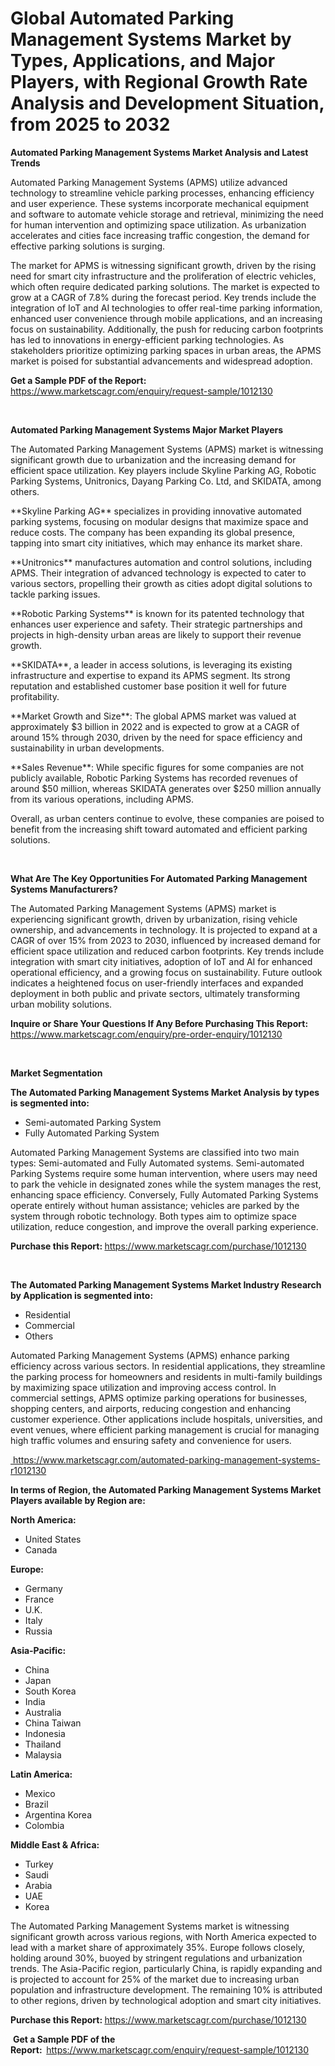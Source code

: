 <p><h1>Global Automated Parking Management Systems Market by Types, Applications, and Major Players, with Regional Growth Rate Analysis and Development Situation, from 2025 to 2032</h1></p><p><strong>Automated Parking Management Systems Market Analysis and Latest Trends</strong></p>
<p><p>Automated Parking Management Systems (APMS) utilize advanced technology to streamline vehicle parking processes, enhancing efficiency and user experience. These systems incorporate mechanical equipment and software to automate vehicle storage and retrieval, minimizing the need for human intervention and optimizing space utilization. As urbanization accelerates and cities face increasing traffic congestion, the demand for effective parking solutions is surging.</p><p>The market for APMS is witnessing significant growth, driven by the rising need for smart city infrastructure and the proliferation of electric vehicles, which often require dedicated parking solutions. The market is expected to grow at a CAGR of 7.8% during the forecast period. Key trends include the integration of IoT and AI technologies to offer real-time parking information, enhanced user convenience through mobile applications, and an increasing focus on sustainability. Additionally, the push for reducing carbon footprints has led to innovations in energy-efficient parking technologies. As stakeholders prioritize optimizing parking spaces in urban areas, the APMS market is poised for substantial advancements and widespread adoption.</p></p>
<p><strong>Get a Sample PDF of the Report:&nbsp;</strong> <a href="https://www.marketscagr.com/enquiry/request-sample/1012130?utm_campaign=2116&utm_medium=2&utm_source=Github&utm_content=ia&utm_term=18042025&utm_id=automated-parking-management-systems">https://www.marketscagr.com/enquiry/request-sample/1012130</a></p>
<p>&nbsp;</p>
<p><strong>Automated Parking Management Systems Major Market Players</strong></p>
<p><p>The Automated Parking Management Systems (APMS) market is witnessing significant growth due to urbanization and the increasing demand for efficient space utilization. Key players include Skyline Parking AG, Robotic Parking Systems, Unitronics, Dayang Parking Co. Ltd, and SKIDATA, among others.</p><p>**Skyline Parking AG** specializes in providing innovative automated parking systems, focusing on modular designs that maximize space and reduce costs. The company has been expanding its global presence, tapping into smart city initiatives, which may enhance its market share.</p><p>**Unitronics** manufactures automation and control solutions, including APMS. Their integration of advanced technology is expected to cater to various sectors, propelling their growth as cities adopt digital solutions to tackle parking issues.</p><p>**Robotic Parking Systems** is known for its patented technology that enhances user experience and safety. Their strategic partnerships and projects in high-density urban areas are likely to support their revenue growth.</p><p>**SKIDATA**, a leader in access solutions, is leveraging its existing infrastructure and expertise to expand its APMS segment. Its strong reputation and established customer base position it well for future profitability.</p><p>**Market Growth and Size**: The global APMS market was valued at approximately $3 billion in 2022 and is expected to grow at a CAGR of around 15% through 2030, driven by the need for space efficiency and sustainability in urban developments.</p><p>**Sales Revenue**: While specific figures for some companies are not publicly available, Robotic Parking Systems has recorded revenues of around $50 million, whereas SKIDATA generates over $250 million annually from its various operations, including APMS.</p><p>Overall, as urban centers continue to evolve, these companies are poised to benefit from the increasing shift toward automated and efficient parking solutions.</p></p>
<p>&nbsp;</p>
<p><strong>What Are The Key Opportunities For Automated Parking Management Systems Manufacturers?</strong></p>
<p><p>The Automated Parking Management Systems (APMS) market is experiencing significant growth, driven by urbanization, rising vehicle ownership, and advancements in technology. It is projected to expand at a CAGR of over 15% from 2023 to 2030, influenced by increased demand for efficient space utilization and reduced carbon footprints. Key trends include integration with smart city initiatives, adoption of IoT and AI for enhanced operational efficiency, and a growing focus on sustainability. Future outlook indicates a heightened focus on user-friendly interfaces and expanded deployment in both public and private sectors, ultimately transforming urban mobility solutions.</p></p>
<p><strong>Inquire or Share Your Questions If Any Before Purchasing This Report:</strong> <a href="https://www.marketscagr.com/enquiry/pre-order-enquiry/1012130?utm_campaign=2116&utm_medium=2&utm_source=Github&utm_content=ia&utm_term=18042025&utm_id=automated-parking-management-systems">https://www.marketscagr.com/enquiry/pre-order-enquiry/1012130</a></p>
<p>&nbsp;</p>
<p><strong>Market Segmentation</strong></p>
<p><strong>The Automated Parking Management Systems Market Analysis by types is segmented into:</strong></p>
<p><ul><li>Semi-automated Parking System</li><li>Fully Automated Parking System</li></ul></p>
<p><p>Automated Parking Management Systems are classified into two main types: Semi-automated and Fully Automated systems. Semi-automated Parking Systems require some human intervention, where users may need to park the vehicle in designated zones while the system manages the rest, enhancing space efficiency. Conversely, Fully Automated Parking Systems operate entirely without human assistance; vehicles are parked by the system through robotic technology. Both types aim to optimize space utilization, reduce congestion, and improve the overall parking experience.</p></p>
<p><strong>Purchase this Report:&nbsp;</strong><a href="https://www.marketscagr.com/purchase/1012130?utm_campaign=2116&utm_medium=2&utm_source=Github&utm_content=ia&utm_term=18042025&utm_id=automated-parking-management-systems">https://www.marketscagr.com/purchase/1012130</a></p>
<p>&nbsp;</p>
<p><strong>The Automated Parking Management Systems Market Industry Research by Application is segmented into:</strong></p>
<p><ul><li>Residential</li><li>Commercial</li><li>Others</li></ul></p>
<p><p>Automated Parking Management Systems (APMS) enhance parking efficiency across various sectors. In residential applications, they streamline the parking process for homeowners and residents in multi-family buildings by maximizing space utilization and improving access control. In commercial settings, APMS optimize parking operations for businesses, shopping centers, and airports, reducing congestion and enhancing customer experience. Other applications include hospitals, universities, and event venues, where efficient parking management is crucial for managing high traffic volumes and ensuring safety and convenience for users.</p></p>
<p><a href="https://www.marketscagr.com/automated-parking-management-systems-r1012130?utm_campaign=2116&utm_medium=2&utm_source=Github&utm_content=ia&utm_term=18042025&utm_id=automated-parking-management-systems">&nbsp;https://www.marketscagr.com/automated-parking-management-systems-r1012130</a></p>
<p><strong>In terms of Region, the Automated Parking Management Systems Market Players available by Region are:</strong></p>
<p>
    <p> <strong> North America: </strong>
        <ul>
            <li>United States</li>
            <li>Canada</li>
        </ul>
        </p> 
    <p> <strong> Europe: </strong>
        <ul>
            <li>Germany</li>
            <li>France</li>
            <li>U.K.</li>
            <li>Italy</li>
            <li>Russia</li>
        </ul>
        </p> 
    <p> <strong> Asia-Pacific: </strong>
        <ul>
            <li>China</li>
            <li>Japan</li>
            <li>South Korea</li>
            <li>India</li>
            <li>Australia</li>
            <li>China Taiwan</li>
            <li>Indonesia</li>
            <li>Thailand</li>
            <li>Malaysia</li>
        </ul>
        </p> 
    <p> <strong> Latin America: </strong>
        <ul>
            <li>Mexico</li>
            <li>Brazil</li>
            <li>Argentina Korea</li>
            <li>Colombia</li>
        </ul>
        </p> 
    <p> <strong> Middle East & Africa: </strong>
        <ul>
            <li>Turkey</li>
            <li>Saudi</li>
            <li>Arabia</li>
            <li>UAE</li>
            <li>Korea</li>
        </ul>
    </p>
    </p>
<p><p>The Automated Parking Management Systems market is witnessing significant growth across various regions, with North America expected to lead with a market share of approximately 35%. Europe follows closely, holding around 30%, buoyed by stringent regulations and urbanization trends. The Asia-Pacific region, particularly China, is rapidly expanding and is projected to account for 25% of the market due to increasing urban population and infrastructure development. The remaining 10% is attributed to other regions, driven by technological adoption and smart city initiatives.</p></p>
<p><strong>Purchase this Report: </strong><a href="https://www.marketscagr.com/purchase/1012130?utm_campaign=2116&utm_medium=2&utm_source=Github&utm_content=ia&utm_term=18042025&utm_id=automated-parking-management-systems">https://www.marketscagr.com/purchase/1012130</a></p>
<p>&nbsp;<strong>Get a Sample PDF of the Report:&nbsp;&nbsp;</strong><a href="https://www.marketscagr.com/enquiry/request-sample/1012130?utm_campaign=2116&utm_medium=2&utm_source=Github&utm_content=ia&utm_term=18042025&utm_id=automated-parking-management-systems">https://www.marketscagr.com/enquiry/request-sample/1012130</a></p>
<p><strong></strong></p>
<p><p></p><p></p><p></p></p>